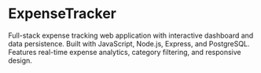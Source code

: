 # ExpenseTracker
Full-stack expense tracking web application with interactive dashboard and data persistence. Built with JavaScript, Node.js, Express, and PostgreSQL. Features real-time expense analytics, category filtering, and responsive design.
